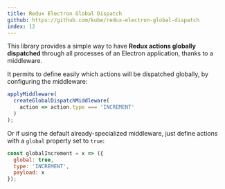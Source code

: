 ```yaml
---
title: Redux Electron Global Dispatch
github: https://github.com/kube/redux-electron-global-dispatch
index: 12
---
```


This library provides a simple way to have **Redux actions globally dispatched** through all processes of an Electron application, thanks to a middleware.

It permits to define easily which actions will be dispatched globally, by configuring the middleware:

```js
applyMiddleware(
  createGlobalDispatchMiddleware(
    action => action.type === 'INCREMENT'
  )
);
```

Or if using the default already-specialized middleware, just define actions with a `global` property set to `true`:

```js
const globalIncrement = x => ({
  global: true,
  type: 'INCREMENT',
  payload: x
});
```
